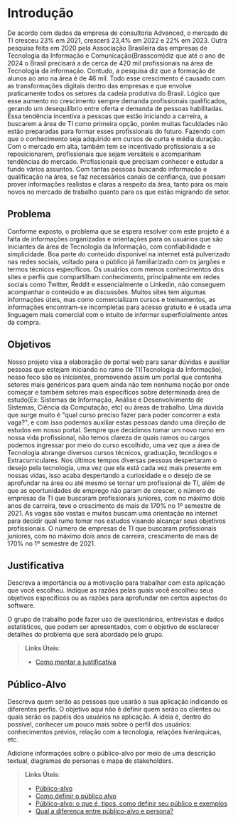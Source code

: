 # Introdução

De acordo com dados da empresa de consultoria Advanced, o mercado de TI cresceu 23% em 2021, crescerá 23,4% em 2022 e 22% em 2023. Outra pesquisa feita em 2020 pela Associação Brasileira das empresas de Tecnologia da Informação e Comunicação(Brasscom)diz que até o ano de 2024 o Brasil precisará a de cerca de 420 mil profissionais na área de Tecnologia da informação. Contudo, a pesquisa diz que a formação de alunos ao ano na área é de 46 mil. Todo esse crescimento é causado com as transformações digitais dentro das empresas e que envolve praticamente todos os setores da cadeia produtiva do Brasil. Lógico que esse aumento no crescimento sempre demanda profissionais qualificados, gerando um desequilíbrio entre oferta e demanda de pessoas habilitadas.
Essa tendência incentiva a pessoas que estão iniciando a carreira, a buscarem a área de TI como primeira opção, porém muitas faculdades não estão preparadas para formar esses profissionais do futuro. Fazendo com que o conhecimento seja adquirido em cursos de curta e média duração. Com o mercado em alta, também tem se incentivado profissionais a se reposicionarem, profissionais que sejam versáteis e acompanham tendências do mercado. Profissionais que precisam conhecer e estudar a fundo vários assuntos.
Com tantas pessoas buscando informação e qualificação na área, se faz necessários canais de confiança, que possam prover informações realistas e claras a respeito da área, tanto para os mais novos no mercado de trabalho quanto para os que estão migrando de setor.


## Problema

Conforme exposto, o problema que se espera resolver com este projeto é a falta de informações organizadas e orientações para os usuários que são iniciantes da área de 
Tecnologia da Informação, com confiabilidade e simplicidade. Boa parte do conteúdo disponível na internet está pulverizado nas redes sociais, voltado para o público já 
familiarizado com os jargões e termos técnicos específicos. Os usuários com menos conhecimentos dos sites e perfis que compartilham conhecimento, principalmente em 
redes sociais como Twitter, Reddit e essencialmente o Linkedin, não conseguem acompanhar o conteúdo e as discussões. Muitos sites tem algumas informações úteis, mas 
como comercializam cursos e treinamentos, as informações encontram-se incompletas para acesso gratuito e é usada uma linguagem mais comercial com o intuito de informar 
superficialmente antes da compra. 



## Objetivos

 Nosso projeto visa a elaboração de portal web para sanar dúvidas e auxiliar pessoas que estejam iniciando no ramo de
TI(Tecnologia da Informação), nosso foco são os iniciantes, promovendo assim um portal
que contenha setores mais genéricos para quem ainda não tem nenhuma noção por onde
começar e também setores mais específicos sobre determinada área de estudo(Ex:
Sistemas de Informação, Análise e Desenvolvimento de Sistemas, Ciência da Computação,
etc) ou áreas de trabalho.
 Uma dúvida que surge muito é "qual curso preciso fazer para
poder concorrer a esta vaga?", e com isso podemos auxiliar estas pessoas dando uma
direção de estudos em nosso portal.
Sempre que decidimos tomar um novo rumo em nossa vida profissional, não temos clareza
de quais ramos ou cargos podemos ingressar por meio do curso escolhido, uma vez que a
área de Tecnologia abrange diversos cursos técnicos, graduação, tecnólogos e
Extracurriculares.
 Nos últimos tempos diversas pessoas despertaram o desejo pela tecnologia, uma vez que ela
está cada vez mais presente em nossas vidas, isso acaba despertando a curiosidade e o
desejo de se aprofundar na área ou até mesmo se tornar um profissional de TI, além de que
as oportunidades de emprego não param de crescer, o número de empresas de TI que
buscaram profissionais juniores, com no máximo dois anos de carreira, teve o crescimento
de mais de 170% no 1º semestre de 2021.
As vagas são vastas e muitos buscam uma orientação na internet para decidir qual rumo
tomar nos estudos visando alcançar seus objetivos profissionais.
O número de empresas de TI que buscaram profissionais juniores, com no máximo dois
anos de carreira, crescimento de mais de 170% no 1º semestre de 2021.


## Justificativa

Descreva a importância ou a motivação para trabalhar com esta aplicação que você escolheu. Indique as razões pelas quais você escolheu seus objetivos específicos ou as razões para aprofundar em certos aspectos do software.

O grupo de trabalho pode fazer uso de questionários, entrevistas e dados estatísticos, que podem ser apresentados, com o objetivo de esclarecer detalhes do problema que será abordado pelo grupo.

> **Links Úteis**:
> - [Como montar a justificativa](https://guiadamonografia.com.br/como-montar-justificativa-do-tcc/)

## Público-Alvo

Descreva quem serão as pessoas que usarão a sua aplicação indicando os diferentes perfis. O objetivo aqui não é definir quem serão os clientes ou quais serão os papéis dos usuários na aplicação. A ideia é, dentro do possível, conhecer um pouco mais sobre o perfil dos usuários: conhecimentos prévios, relação com a tecnologia, relações
hierárquicas, etc.

Adicione informações sobre o público-alvo por meio de uma descrição textual, diagramas de personas e mapa de stakeholders.

> **Links Úteis**:
> - [Público-alvo](https://blog.hotmart.com/pt-br/publico-alvo/)
> - [Como definir o público alvo](https://exame.com/pme/5-dicas-essenciais-para-definir-o-publico-alvo-do-seu-negocio/)
> - [Público-alvo: o que é, tipos, como definir seu público e exemplos](https://klickpages.com.br/blog/publico-alvo-o-que-e/)
> - [Qual a diferença entre público-alvo e persona?](https://rockcontent.com/blog/diferenca-publico-alvo-e-persona/)
